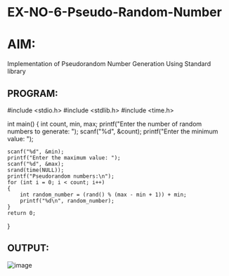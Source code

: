 # EX-NO-6-Pseudo-Random-Number
# AIM: 
Implementation of Pseudorandom Number Generation Using Standard library
## PROGRAM:
#include <stdio.h>
#include <stdlib.h>
#include <time.h>

int main() 
{
    int count, min, max;
    printf("Enter the number of random numbers to generate: ");
    scanf("%d", &count);
    printf("Enter the minimum value: ");
    
    scanf("%d", &min);
    printf("Enter the maximum value: ");
    scanf("%d", &max);
    srand(time(NULL));
    printf("Pseudorandom numbers:\n");   
    for (int i = 0; i < count; i++) 
    {
        int random_number = (rand() % (max - min + 1)) + min;
        printf("%d\n", random_number);
    }
    return 0;
}
## OUTPUT:
![image](https://github.com/user-attachments/assets/0fb1a352-9d90-4724-afc7-820fd1a3b47e)


